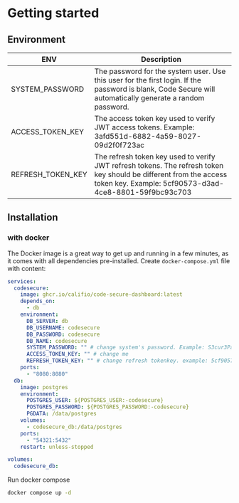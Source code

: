 # Getting started

## Environment

| ENV               | Description                                                                                                                                                                 |
|-------------------|-----------------------------------------------------------------------------------------------------------------------------------------------------------------------------|
| SYSTEM_PASSWORD   | The password for the system user. Use this user for the first login. If the password is blank, Code Secure will automatically generate a random password.                   |
| ACCESS_TOKEN_KEY  | The access token key used to verify JWT access tokens. Example: 3afd551d-6882-4a59-8027-09d2f0f723ac                                                                        |
| REFRESH_TOKEN_KEY | The refresh token key used to verify JWT refresh tokens. The refresh token key should be different from the access token key. Example: 5cf90573-d3ad-4ce8-8801-59f9bc93c703 |

## Installation

### with docker

The Docker image is a great way to get up and running in a few minutes, as it comes with all dependencies pre-installed. Create `docker-compose.yml` file with content:

```yaml
services:
  codesecure:
    image: ghcr.io/califio/code-secure-dashboard:latest
    depends_on:
      - db
    environment:
      DB_SERVER: db
      DB_USERNAME: codesecure
      DB_PASSWORD: codesecure
      DB_NAME: codesecure
      SYSTEM_PASSWORD: "" # change system's password. Example: S3cur3Pa$$w0rd
      ACCESS_TOKEN_KEY: "" # change me
      REFRESH_TOKEN_KEY: "" # change refresh tokenkey. example: 5cf90573-d3ad-4ce8-8801-59f9bc93c703
    ports:
      - "8080:8080"
  db:
    image: postgres
    environment:
      POSTGRES_USER: ${POSTGRES_USER:-codesecure}
      POSTGRES_PASSWORD: ${POSTGRES_PASSWORD:-codesecure}
      PGDATA: /data/postgres
    volumes:
      - codesecure_db:/data/postgres
    ports:
      - "54321:5432"
    restart: unless-stopped

volumes:
  codesecure_db:

```

Run docker compose

```bash
docker compose up -d
```

